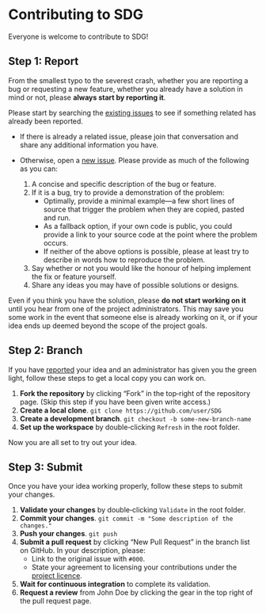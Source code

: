 

# Contributing to SDG

Everyone is welcome to contribute to SDG!

## Step 1: Report

From the smallest typo to the severest crash, whether you are reporting a bug or requesting a new feature, whether you already have a solution in mind or not, please **always start by reporting it**.

Please start by searching the [existing issues](../../issues) to see if something related has already been reported.

- If there is already a related issue, please join that conversation and share any additional information you have.
- Otherwise, open a [new issue](../../issues/new). Please provide as much of the following as you can:

    1. A concise and specific description of the bug or feature.
    2. If it is a bug, try to provide a demonstration of the problem:
        - Optimally, provide a minimal example—a few short lines of source that trigger the problem when they are copied, pasted and run.
        - As a fallback option, if your own code is public, you could provide a link to your source code at the point where the problem occurs.
        - If neither of the above options is possible, please at least try to describe in words how to reproduce the problem.
    3. Say whether or not you would like the honour of helping implement the fix or feature yourself.
    4. Share any ideas you may have of possible solutions or designs.

Even if you think you have the solution, please **do not start working on it** until you hear from one of the project administrators. This may save you some work in the event that someone else is already working on it, or if your idea ends up deemed beyond the scope of the project goals.

## Step 2: Branch

If you have [reported](#step-1-report) your idea and an administrator has given you the green light, follow these steps to get a local copy you can work on.

1. **Fork the repository** by clicking “Fork” in the top‐right of the repository page. (Skip this step if you have been given write access.)
2. **Create a local clone**. `git clone https://github.com/user/SDG`
3. **Create a development branch**. `git checkout -b some‐new‐branch‐name`
4. **Set up the workspace** by double‐clicking `Refresh` in the root folder.

Now you are all set to try out your idea.

## Step 3: Submit

Once you have your idea working properly, follow these steps to submit your changes.

1. **Validate your changes** by double‐clicking `Validate` in the root folder.
2. **Commit your changes**. `git commit -m "Some description of the changes."`
3. **Push your changes**. `git push`
4. **Submit a pull request** by clicking “New Pull Request” in the branch list on GitHub. In your description, please:
    - Link to the original issue with `#000`.
    - State your agreement to licensing your contributions under the [project licence](LICENSE.md).
5. **Wait for continuous integration** to complete its validation.
6. **Request a review** from John Doe by clicking the gear in the top right of the pull request page.
